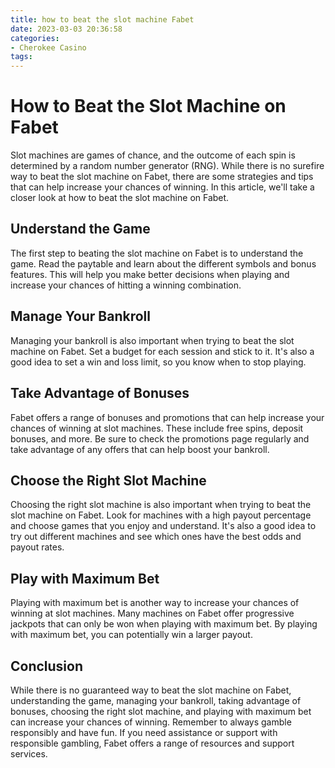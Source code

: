 ```yaml
---
title: how to beat the slot machine Fabet
date: 2023-03-03 20:36:58
categories:
- Cherokee Casino
tags:
---
```

# How to Beat the Slot Machine on Fabet

Slot machines are games of chance, and the outcome of each spin is determined by a random number generator (RNG). While there is no surefire way to beat the slot machine on Fabet, there are some strategies and tips that can help increase your chances of winning. In this article, we'll take a closer look at how to beat the slot machine on Fabet.

## Understand the Game

The first step to beating the slot machine on Fabet is to understand the game. Read the paytable and learn about the different symbols and bonus features. This will help you make better decisions when playing and increase your chances of hitting a winning combination.

## Manage Your Bankroll

Managing your bankroll is also important when trying to beat the slot machine on Fabet. Set a budget for each session and stick to it. It's also a good idea to set a win and loss limit, so you know when to stop playing.

## Take Advantage of Bonuses

Fabet offers a range of bonuses and promotions that can help increase your chances of winning at slot machines. These include free spins, deposit bonuses, and more. Be sure to check the promotions page regularly and take advantage of any offers that can help boost your bankroll.

## Choose the Right Slot Machine

Choosing the right slot machine is also important when trying to beat the slot machine on Fabet. Look for machines with a high payout percentage and choose games that you enjoy and understand. It's also a good idea to try out different machines and see which ones have the best odds and payout rates.

## Play with Maximum Bet

Playing with maximum bet is another way to increase your chances of winning at slot machines. Many machines on Fabet offer progressive jackpots that can only be won when playing with maximum bet. By playing with maximum bet, you can potentially win a larger payout.

## Conclusion

While there is no guaranteed way to beat the slot machine on Fabet, understanding the game, managing your bankroll, taking advantage of bonuses, choosing the right slot machine, and playing with maximum bet can increase your chances of winning. Remember to always gamble responsibly and have fun. If you need assistance or support with responsible gambling, Fabet offers a range of resources and support services.